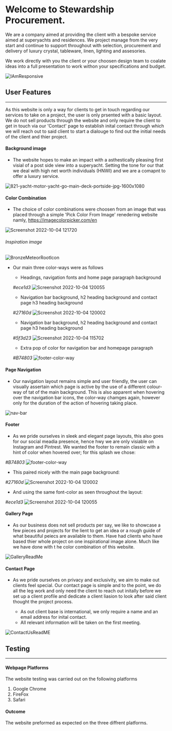 
# Welcome to Stewardship Procurement.

We are a company aimed at providing the client with a bespoke service aimed at superyachts and residences.   We project manage from the very start and continue to support throughout with selection, procurement and delivery of luxury crystal, tableware, linen, lighting and assesories. 

We work directly with you the client or your choosen design team to coalate ideas into a full presentation to work withon your specifications and budget.

![IAmResponsive](https://user-images.githubusercontent.com/108287233/194056451-3715dd8f-d8e6-4c9f-9a5e-327678475096.png)


## User Features
________________________________________

As this website is only a way for clients to get in touch regarding our services to take on a project, the user is only prsented with a basic layout. We do not sell products through the website and only require the client to get in touch via our 'Contact' page to establish inital contact through which we will reach out to said client to start a dialouge to find out the initial needs of the client and thier project. 

#### Background image

 - The website hopes to make an impact with a asthestically pleasing first visial of a post side view into a superyacht. Setting the tone for our that we deal with high net worth individuals (HNWI) and we are a comapnt to offer a luxury service.


![821-yacht-motor-yacht-go-main-deck-portside-jpg-1600x1080](https://user-images.githubusercontent.com/108287233/193803764-f8057dfb-fa4b-4c9f-b9bb-b696fe1310b8.jpg)


 
#### Color Combination

- The choice of color combinations were choosen from an image that was placed through a simple 'Pick Color From Image' renedering website namly, https://imagecolorpicker.com/en


![Screenshot 2022-10-04 121720](https://user-images.githubusercontent.com/108287233/193805472-7d6ba05b-0c82-4fea-a071-6a8f8102b3ea.png)


###### Inspiration image

![BronzeMeteorRootIcon](https://user-images.githubusercontent.com/108287233/193802872-2199bfa4-c5eb-49f0-bc47-1cd243ca5169.jpg)


- Our main three color-ways were as follows
   - Headings, navigation fonts and home page paragraph background 
  
  *#ece1d3*
  ![Screenshot 2022-10-04 120055](https://user-images.githubusercontent.com/108287233/193812911-fe2fe58e-a561-4d24-a95d-52e37d43c3cb.png)

   - Navigation bar background, h2 heading background and contact page h3 heading background 
  
  *#27160d*
  ![Screenshot 2022-10-04 120002](https://user-images.githubusercontent.com/108287233/193813066-96346903-34f1-4480-935f-746ef8482c81.png)

  - Navigation bar background, h2 heading background and contact page h3 heading background 
  
  *#5f3d23*
  ![Screenshot 2022-10-04 115702](https://user-images.githubusercontent.com/108287233/193813173-1caab7ea-3958-4b46-bd16-ff11cbba150b.png)
  
  - Extra pop of color for navigation bar and homepage paragraph
  
  *#B74803*
![footer-color-way](https://user-images.githubusercontent.com/108287233/193812777-8fae6714-8f02-46bf-b7d5-95849843a1ed.png)



#### Page Navigation

- Our navigation layout remains simple and user friendly, the user can visually assertain which page is active by the use of a different colour-way of tat of the main background.  This is also apparent when hovering over the navigation bar icons, the color-way chamges again, however only for the duration of the action of hovering taking place. 

![nav-bar](https://user-images.githubusercontent.com/108287233/193804563-6a4ca5bc-a2e7-4b74-9256-db9272bc7cda.png)


#### Footer

- As we pride ourselves in sleek and elegant page layouts, this also goes for our social meadia presence, hence hwy we are only visiable on Instagram and Pintrest. 
We wanted the footer to remain classic with a hint of color when hovered over; for this splash we chose:

*#B74803*
![footer-color-way](https://user-images.githubusercontent.com/108287233/193812777-8fae6714-8f02-46bf-b7d5-95849843a1ed.png)

- This paired nicely with the main page background:

 *#27160d*
  ![Screenshot 2022-10-04 120002](https://user-images.githubusercontent.com/108287233/193813066-96346903-34f1-4480-935f-746ef8482c81.png)

- And using the same font-color as seen throughout the layout:

 *#ece1d3*
 ![Screenshot 2022-10-04 120055](https://user-images.githubusercontent.com/108287233/193812911-fe2fe58e-a561-4d24-a95d-52e37d43c3cb.png)
 
 
 #### Gallery Page
 
 - As our business does not sell products per say, we like to showcase a few pieces and projects for the lient to get an idea or a rough guide of what beautiful peiecs are available to them. Have had clients who have based thier whole project on one inspirational image alone.  Much like we have done with t he color combination of this website. 

![GalleryReadMe](https://user-images.githubusercontent.com/108287233/194072796-b3d902b1-e874-4a43-9a57-20ebd59b5ce8.png)


#### Contact Page

- As we pride ourselves on privacy and exclusivity, we aim to make out clients feel special.
Our contact page is simple and to the point, we do all the leg work and only need the client to reach out initally before we set up a client profile and dedicate a client liasion to look after said client thought the project process. 

   - As out client base is international, we only require a name and an email address for inital contact.
   - All relevant information will be taken on the first meeting. 

![ContactUsReadME](https://user-images.githubusercontent.com/108287233/194073107-4e8c67e2-5bc9-4e2d-9fb3-f8d62fbc3c2c.png)



## Testing
________________________________________

#### Webpage Platforms

The website testing was carried out on the following platforms 
1. Google Chrome
2. FireFox
3. Safari

#### Outcome
The website preformed as expected on the three diffrent platforms.


